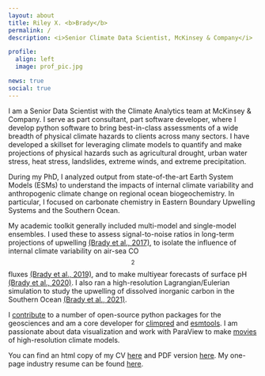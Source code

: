 ```yaml
---
layout: about
title: Riley X. <b>Brady</b>
permalink: /
description: <i>Senior Climate Data Scientist, McKinsey & Company</i>

profile:
  align: left
  image: prof_pic.jpg

news: true
social: true
---
```


I am a Senior Data Scientist with the Climate Analytics team at McKinsey & Company.  I serve as part consultant, part software developer, where I develop python software to bring best-in-class assessments of a wide breadth of physical climate hazards to clients across many sectors. I have developed a skillset for leveraging climate models to quantify and make projections of physical hazards such as agricultural drought, urban water stress, heat stress, landslides, extreme winds, and extreme precipitation.

During my PhD, I analyzed output from state-of-the-art Earth System Models (ESMs) to understand the impacts of internal climate variability and anthropogenic climate change on regional ocean biogeochemistry. In particular, I focused on carbonate chemistry in Eastern Boundary Upwelling Systems and the Southern Ocean. 

My academic toolkit generally included multi-model and single-model ensembles. I used these to assess signal-to-noise ratios in long-term projections of upwelling [(Brady et al., 2017)](/papers/Brady2017.pdf), to isolate the influence of internal climate variability on air-sea  CO$$_2$$ fluxes [(Brady et al., 2019)](/papers/Brady2019.pdf), and to make multiyear forecasts of surface pH [(Brady et al., 2020)](/papers/Brady2020.pdf). I also ran a high-resolution Lagrangian/Eulerian simulation to study the upwelling of dissolved inorganic carbon in the Southern Ocean [(Brady et al., 2021)](/papers/Brady2021a.pdf).

I [contribute](/software) to a number of open-source python packages for the geosciences and am a core developer for [climpred](https://climpred.readthedocs.io) and [esmtools](https://esmtools.readthedocs.io). I am passionate about data visualization and work with ParaView to make [movies](https://vimeo.com/user96067365) of high-resolution climate models.

You can find an html copy of my CV [here](/cv) and PDF version [here](https://github.com/bradyrx/public_documents/blob/master/BradyRX_CV.pdf). My one-page industry resume can be found [here](https://github.com/bradyrx/public_documents/blob/master/BradyRX_resume.pdf).
